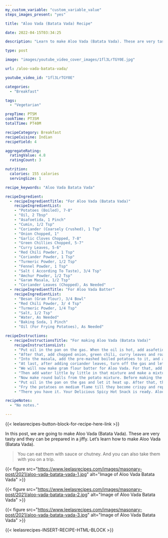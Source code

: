 ```yaml
---
my_custom_variable: "custom_variable_value"
steps_images_present: "yes"

title: "Aloo Vada (Batata Vada) Recipe"

date: 2022-04-15T03:34:25

description: "Learn to make Aloo Vada (Batata Vada). These are very tasty and they can be prepared in a jiffy."

type: post

image: "images/youtube_video_cover_images/1fl3LrTGY0E.jpg"

url: /aloo-vada-batata-vada/

youtube_video_id: "1fl3LrTGY0E"

categories: 
  - "Breakfast"

tags:
  - "Vegetarian"

prepTime: PT5M
cookTime: PT35M
totalTime: PT40M

recipeCategory: Breakfast
recipeCuisine: Indian
recipeYield: 4

aggregateRating:
  ratingValue: 4.8
  ratingCount: 3

nutrition:
  calories: 155 calories
  servingSize: 1

recipe_keywords: "Aloo Vada Batata Vada"

recipeIngredient:
  - recipeIngredientTitle: "For Aloo Vada (Batata Vada)"
    recipeIngredientList:
    - "Potatoes (Boiled), 7-8" 
    - "Oil, 2 Tbsp" 
    - "Asafoetida, 1 Pinch" 
    - "Cumin, 1/2 Tsp" 
    - "Coriander (Coarsely Crushed), 1 Tsp" 
    - "Onion Chopped, 1" 
    - "Garlic Cloves Chopped, 7-8" 
    - "Green Chillies Chopped, 5-7" 
    - "Curry Leaves, 5-6" 
    - "Red Chili Powder, 1 Tsp" 
    - "Coriander Powder, 1 Tsp" 
    - "Turmeric Powder, 1/2 Tsp" 
    - "Fennel Powder, 1 Tsp" 
    - "Salt ( According To Taste), 3/4 ​​Tsp" 
    - "Amchur Powder, 1/2 Tsp" 
    - "Garam Masala, 1/2 Tsp" 
    - "Coriander Leaves (Chopped), As Needed" 
  - recipeIngredientTitle: "For Aloo Vada Batter"
    recipeIngredientList:
    - "Besan (Gram Flour), 3/4 ​​Bowl" 
    - "Red Chili Powder, 3/ 4 Tsp" 
    - "Turmeric Powder, 1/4 Tsp" 
    - "Salt, 1/2 Tsp" 
    - "Water, As Needed" 
    - "Baking Soda, 1 Pinch" 
    - "Oil (For Frying Potatoes), As Needed" 

recipeInstructions:
  - recipeInstructionsTitle: "For making Aloo Vada (Batata Vada)"
    recipeInstructionsList:
    - "Put oil in the pan on the gas. When the oil is hot, add asafetida, cumin and coarsely ground coriander and let them crackle." 
    - "After that, add chopped onion, green chili, curry leaves and roast. After roasting, add all the dry spices like chili, coriander, turmeric, fennel powder and salt. Mix well and let it cook for a while. Our masala is ready." 
    - "Into the masala, add the pre-mashed boiled potatoes to it, and add mango powder, garam masala on top and mix it well." 
    - "At last, after adding coriander leaves, turn off the gas and let the mixture cool down. Our potato filling is ready." 
    - "We will now make gram flour batter for Aloo Vada. For that, add gram flour, red chili powder and turmeric powder in a bowl and mix them well." 
    - "Then add water little by little in that mixture and make a mixture of it. You will beat the gram flour mixture well for 5-7 minutes. The gram flour batter is ready." 
    - "Now make round balls from the potato mixture. Before making the aloo vada, we will put a pinch of baking soda in the gram flour and mix it well. Our batter and potato mixture are both ready." 
    - "Put oil in the pan on the gas and let it heat up. After that, the potato balls will be dipped in gram flour and fried in oil." 
    - "Fry the potatoes on medium flame till they become crispy and repeat the same process." 
    - "There you have it. Your Delicious Spicy Hot Snack is ready. Aloo Vada is ready to be eaten. Take it in a serving tray and serve it with sauce. You can also eat it with tamarind chutney." 

recipeNotes:
  - "No notes." 

---
```


{{< leelasrecipes-button-block-for-recipe-here-link >}}

In this post, we are going to make Aloo Vada (Batata Vada). These are very tasty and they can be prepared in a jiffy. Let’s learn how to make Aloo Vada (Batata Vada).

> You can eat them with sauce or chutney. And you can also take them with you on a trip.

{{< figure src="https://www.leelasrecipes.com/images/masonary-post/2021/aloo-vada-batata-vada-1.jpg" alt="Image of Aloo Vada Batata Vada" >}}

{{< figure src="https://www.leelasrecipes.com/images/masonary-post/2021/aloo-vada-batata-vada-2.jpg" alt="Image of Aloo Vada Batata Vada" >}}

{{< figure src="https://www.leelasrecipes.com/images/masonary-post/2021/aloo-vada-batata-vada-3.jpg" alt="Image of Aloo Vada Batata Vada" >}}

{{< leelasrecipes-INSERT-RECIPE-HTML-BLOCK >}}

